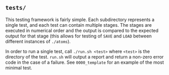 ## `tests/` ##

This testing framework is fairly simple. Each subdirectory represents a single
test, and each test can contain multiple stages. The stages are executed in
numerical order and the output is compared to the expected output for that
stage (this allows for testing of `SAVE` and `LOAD` between different instances
of `./atoms`).

In order to run a single test, call `./run.sh <test>` where `<test>` is the
directory of the test. `run.sh` will output a report and return a non-zero
error code in the case of a failure. See `0000_template` for an example of the
most minimal test.
